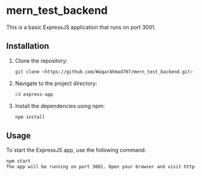 # mern_test_backend

This is a basic ExpressJS application that runs on port 3001.

## Installation

1. Clone the repository:

   ```bash
   git clone <https://github.com/WaqarAhmad707/mern_test_backend.git>

2. Navigate to the project directory:

   ```bash
   cd express-app

3. Install the dependencies using npm:

   ```bash
   npm install

## Usage
To start the ExpressJS app, use the following command:
   ```bash
   npm start
The app will be running on port 3001. Open your browser and visit http://localhost:3001 to view the app.

